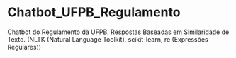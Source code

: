 # Chatbot_UFPB_Regulamento
Chatbot do Regulamento da UFPB. Respostas Baseadas em Similaridade de Texto. (NLTK (Natural Language Toolkit), scikit-learn, re (Expressões Regulares))

